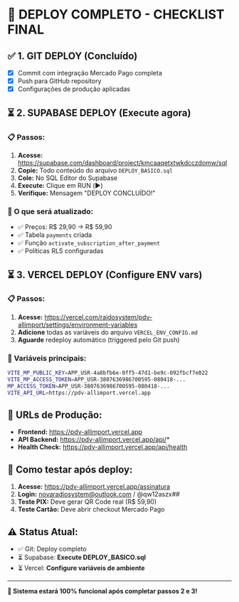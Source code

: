 # 🚀 DEPLOY COMPLETO - CHECKLIST FINAL

## ✅ **1. GIT DEPLOY (Concluído)**
- [x] Commit com integração Mercado Pago completa
- [x] Push para GitHub repository
- [x] Configurações de produção aplicadas

## ⏳ **2. SUPABASE DEPLOY (Execute agora)**

### **📋 Passos:**
1. **Acesse:** https://supabase.com/dashboard/project/kmcaaqetxtwkdcczdomw/sql
2. **Copie:** Todo conteúdo do arquivo `DEPLOY_BASICO.sql`
3. **Cole:** No SQL Editor do Supabase
4. **Execute:** Clique em RUN (▶️)
5. **Verifique:** Mensagem "DEPLOY CONCLUÍDO!"

### **🎯 O que será atualizado:**
- ✅ Preços: R$ 29,90 → R$ 59,90
- ✅ Tabela `payments` criada
- ✅ Função `activate_subscription_after_payment`
- ✅ Políticas RLS configuradas

## ⏳ **3. VERCEL DEPLOY (Configure ENV vars)**

### **📋 Passos:**
1. **Acesse:** https://vercel.com/raidosystem/pdv-allimport/settings/environment-variables
2. **Adicione** todas as variáveis do arquivo `VERCEL_ENV_CONFIG.md`
3. **Aguarde** redeploy automático (triggered pelo Git push)

### **🔧 Variáveis principais:**
```bash
VITE_MP_PUBLIC_KEY=APP_USR-4a8bfb6e-0ff5-47d1-be9c-092fbcf7e022
VITE_MP_ACCESS_TOKEN=APP_USR-3807636986700595-080418-...
MP_ACCESS_TOKEN=APP_USR-3807636986700595-080418-...
VITE_API_URL=https://pdv-allimport.vercel.app
```

## 🎯 **URLs de Produção:**
- **Frontend:** https://pdv-allimport.vercel.app
- **API Backend:** https://pdv-allimport.vercel.app/api/*
- **Health Check:** https://pdv-allimport.vercel.app/api/health

## 🧪 **Como testar após deploy:**
1. **Acesse:** https://pdv-allimport.vercel.app/assinatura
2. **Login:** novaradiosystem@outlook.com / @qw12aszx##
3. **Teste PIX:** Deve gerar QR Code real (R$ 59,90)
4. **Teste Cartão:** Deve abrir checkout Mercado Pago

## ⚠️ **Status Atual:**
- ✅ Git: Deploy completo
- ⏳ Supabase: **Execute DEPLOY_BASICO.sql**
- ⏳ Vercel: **Configure variáveis de ambiente**

---
**🎉 Sistema estará 100% funcional após completar passos 2 e 3!**
